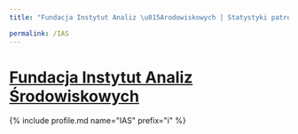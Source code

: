 ```yaml
---
title: "Fundacja Instytut Analiz \u015Arodowiskowych | Statystyki patronite.pl | Patromierz"

permalink: /IAS
---
```


# [Fundacja Instytut Analiz Środowiskowych](https://patronite.pl/IAS)

{% include profile.md name="IAS" prefix="i" %}
